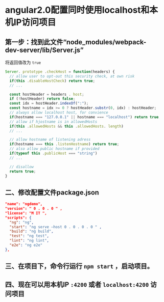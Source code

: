 # angular2.0配置同时使用localhost和本机IP访问项目

## 第一步：找到此文件“node_modules/webpack-dev-server/lib/Server.js”

将返回值改为 `true`

```js
Server. prototype .checkHost = function(headers) {
  // allow user to opt-out this security check, at own risk 
  if(this .disableHostCheck) return true;
  // ...

  const hostHeader = headers . host; 
  if (!hostHeader) return false; 
  const idx = hostHeader.indexOf(":");
  const hostname = idx >= 0 ? hostHeader.substr(0, idx) : hostHeader;
  // always allow localhost host, for convience
  if(hostname === "127.0.0.1" || hostname === "localhost") return true;
  // allow if hjostname is in allowedHosts
  if(this .allowedHosts && this .allowedHosts. length)
  // ...

  // allow hostname of listening adress 
  if(hostname === this .listenHostname) return true;
  // also allow public hostname if provided 
  if(typeof this .publicHost === "string")
  // ...

  // disallow 
  return true;
}
```

## 二、修改配置文件package.json

```json
"name": "ngdemo", 
"version": " 0 . 0 . 0 " ,  
"license": "M IT ", 
"scripts": {
  "ng": "ng",
  "start": "ng serve —host 0 . 0 . 0 . 0 " ,
  "build": "ng build",
  "test": "ng test",
  "lint": "ng lint",
  "e2e": "ng e2e"
},
```

## 三、在项目下，命令行运行 `npm start` ，启动项目。

## 四、现在可以用本机IP `:4200` 或者 `localhost:4200` 访问项目
